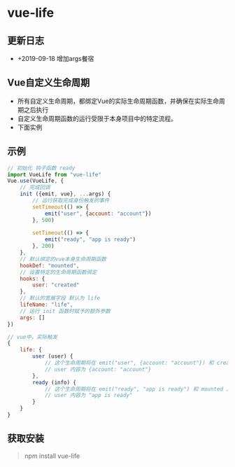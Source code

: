 # vue-life  

## 更新日志
 * +2019-09-18 增加args餐宿

## Vue自定义生命周期
 - 所有自定义生命周期，都绑定Vue的实际生命周期函数，并确保在实际生命周期之后执行
 - 自定义生命周期函数的运行受限于本身项目中的特定流程。
 - 下面实例

## 示例
````javascript
// 初始化 钩子函数 ready
import VueLife from "vue-life"
Vue.use(VueLife, {
    // 完成回调
    init ({emit, vue}, ...args) {
        // 运行获取完成身份触发的事件
        setTimeout(() => {
            emit("user", {account: "account"})
        }, 500)
        
        setTimeout(() => {
            emit("ready", "app is ready")
        }, 200)
    },
    // 默认绑定的vue本身生命周期函数
    hookDef: "mounted",
    // 设置特定的生命周期函数绑定
    hooks: {
        user: "created"
    },
    // 默认的宽展字段 默认为 life
    lifeName: "life",
    // 运行 init 函数时赋予的额外参数
    args: []
})

````

````javascript
// vue中，实际触发
{
    life: {
        user (user) {
            // 这个生命周期将在 emit("user", {account: "account"}) 和 created 之后来触发生命周期（hooks配置）
            // user 内容为 {account: "account"}
        },
        ready (info) {
            // 这个生命周期将在 emit("ready", "app is ready") 和 mounted 之后来触发生命周期（hookDef配置）
            // user 内容为 "app is ready"
        }
    }
}

````

## 获取安装  
> npm install vue-life
